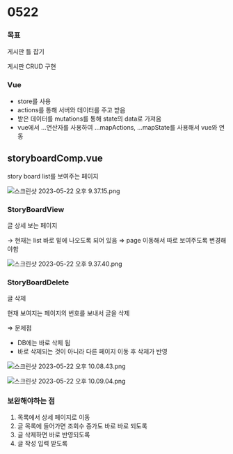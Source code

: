 # 0522

### 목표

게시판 틀 잡기

게시판 CRUD 구현

### Vue

- store를 사용
- actions를 통해 서버와 데이터를 주고 받음
- 받은 데이터를 mutations를 통해 state의 data로 가져옴
- vue에서 …연산자를 사용하여 …mapActions, …mapState를 사용해서 vue와 연동

## storyboardComp.vue

story board list를 보여주는 페이지

![스크린샷 2023-05-22 오후 9.37.15.png](ㅑㅡㅎ/%25E1%2584%2589%25E1%2585%25B3%25E1%2584%258F%25E1%2585%25B3%25E1%2584%2585%25E1%2585%25B5%25E1%2586%25AB%25E1%2584%2589%25E1%2585%25A3%25E1%2586%25BA_2023-05-22_%25E1%2584%258B%25E1%2585%25A9%25E1%2584%2592%25E1%2585%25AE_9.37.15.png)

### StoryBoardView

글 상세 보는 페이지

→ 현재는 list 바로 밑에 나오도록 되어 있음 ⇒ page 이동해서 따로 보여주도록 변경해야함

![스크린샷 2023-05-22 오후 9.37.40.png](ㅑㅡㅎ/%25E1%2584%2589%25E1%2585%25B3%25E1%2584%258F%25E1%2585%25B3%25E1%2584%2585%25E1%2585%25B5%25E1%2586%25AB%25E1%2584%2589%25E1%2585%25A3%25E1%2586%25BA_2023-05-22_%25E1%2584%258B%25E1%2585%25A9%25E1%2584%2592%25E1%2585%25AE_9.37.40.png)

### StoryBoardDelete

글 삭제

현재 보여지는 페이지의 번호를 보내서 글을 삭제

⇒ 문제점

- DB에는 바로 삭제 됨
- 바로 삭제되는 것이 아니라 다른 페이지 이동 후 삭제가 반영

![스크린샷 2023-05-22 오후 10.08.43.png](ㅑㅡㅎ/%25E1%2584%2589%25E1%2585%25B3%25E1%2584%258F%25E1%2585%25B3%25E1%2584%2585%25E1%2585%25B5%25E1%2586%25AB%25E1%2584%2589%25E1%2585%25A3%25E1%2586%25BA_2023-05-22_%25E1%2584%258B%25E1%2585%25A9%25E1%2584%2592%25E1%2585%25AE_10.08.43.png)

![스크린샷 2023-05-22 오후 10.09.04.png](ㅑㅡㅎ/%25E1%2584%2589%25E1%2585%25B3%25E1%2584%258F%25E1%2585%25B3%25E1%2584%2585%25E1%2585%25B5%25E1%2586%25AB%25E1%2584%2589%25E1%2585%25A3%25E1%2586%25BA_2023-05-22_%25E1%2584%258B%25E1%2585%25A9%25E1%2584%2592%25E1%2585%25AE_10.09.04.png)

### 보완해야하는 점

1. 목록에서 상세 페이지로 이동
2. 글 목록에 들어가면 조회수 증가도 바로 바로 되도록
3. 글 삭제하면 바로 반영되도록
4. 글 작성 입력 받도록
